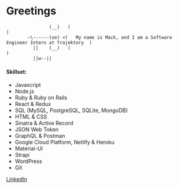 # Greetings
                    (__)   (                                                                     )
            ~\------(oo) <(   My name is Mack, and I am a Software Engineer Intern at Trajektory  )
              ||    (__)   (                                                                     )
              ||w--||
#### Skillset:
- Javascript
- Node.js
- Ruby & Ruby on Rails
- React & Redux
- SQL (MySQL, PostgreSQL, SQLite, MongoDB)
- HTML & CSS
- Sinatra & Active Record
- JSON Web Token
- GraphQL & Postman
- Google Cloud Platform, Netlify & Heroku
- Material-UI
- Strapi
- WordPress
- Git

[LinkedIn](https://www.linkedin.com/in/mackmcquen/)
